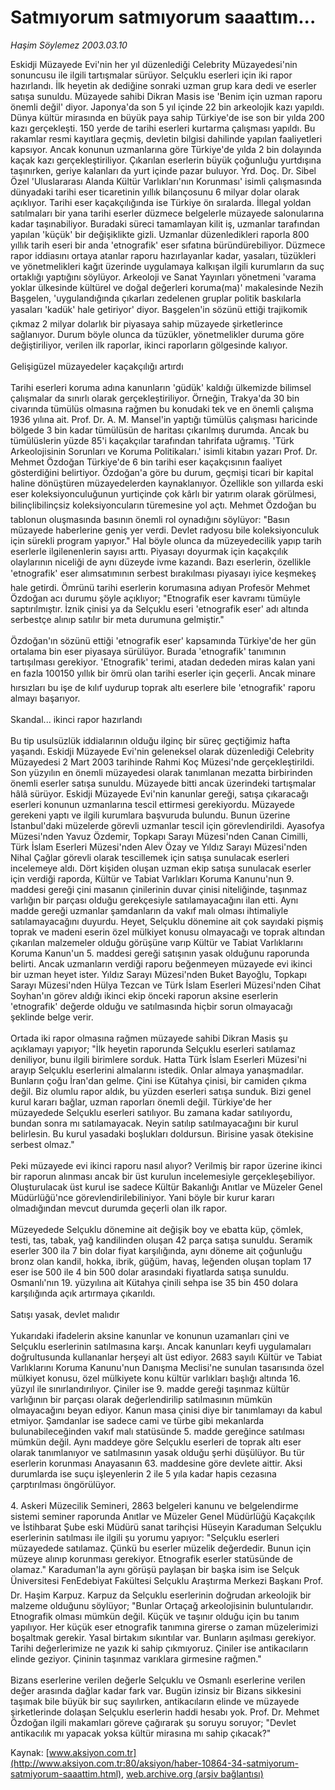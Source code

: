 # Satmıyorum satmıyorum saaattım...

*Haşim Söylemez 2003.03.10*

<font class="agenda2NewsSpot">
 Eskidji Müzayede Evi'nin her yıl düzenlediği Celebrity Müzayedesi'nin sonuncusu ile ilgili tartışmalar sürüyor. Selçuklu eserleri için iki rapor hazırlandı. İlk heyetin ak dediğine sonraki uzman grup kara dedi ve eserler satışa sunuldu. Müzayede sahibi Dikran Masis ise 'Benim için uzman raporu önemli değil' diyor. Japonya'da son 5 yıl içinde 22 bin arkeolojik kazı yapıldı. Dünya kültür mirasında en büyük paya sahip Türkiye'de ise son bir yılda 200 kazı gerçekleşti. 150 yerde de tarihi eserleri kurtarma çalışması yapıldı.
</font>
<font class="newsDetail">
 Bu rakamlar resmi kayıtlara geçmiş, devletin bilgisi dahilinde yapılan faaliyetleri kapsıyor. Ancak konunun uzmanlarına göre Türkiye'de yılda 2 bin dolayında kaçak kazı gerçekleştiriliyor. Çıkarılan eserlerin büyük çoğunluğu yurtdışına taşınırken, geriye kalanları da yurt içinde pazar buluyor. Yrd. Doç. Dr. Sibel Özel 'Uluslararası Alanda Kültür Varlıkları'nın Korunması' isimli çalışmasında dünyadaki tarihi eser ticaretinin yıllık bilançosunu 6 milyar dolar olarak açıklıyor. Tarihi eser kaçakçılığında ise Türkiye ön sıralarda. İllegal yoldan satılmaları bir yana tarihi eserler düzmece belgelerle müzayede salonularına kadar taşınabiliyor. Buradaki süreci tamamlayan kilit iş, uzmanlar tarafından yapılan 'küçük' bir değişiklikte gizli. Uzmanlar düzenledikleri raporla 800 yıllık tarih eseri bir anda 'etnografik' eser sıfatına büründürebiliyor. Düzmece rapor iddiasını ortaya atanlar raporu hazırlayanlar kadar, yasaları, tüzükleri ve yönetmelikleri kağıt üzerinde uygulamaya kalkışan ilgili kurumların da suç ortaklığı yaptığını söylüyor. Arkeoloji ve Sanat Yayınları yönetmeni 'varama yoklar ülkesinde kültürel ve doğal değerleri koruma(ma)' makalesinde Nezih Başgelen,  'uygulandığında çıkarları zedelenen gruplar politik baskılarla yasaları 'kadük' hale getiriyor' diyor. Başgelen'in sözünü ettiği trajikomik çıkmaz 2 milyar dolarlık bir piyasaya sahip müzayede şirketlerince sağlanıyor. Durum böyle olunca da tüzükler, yönetmelikler duruma göre değiştiriliyor, verilen ilk raporlar, ikinci raporların gölgesinde kalıyor.
 <br/>
 <br/>
 Gelişigüzel müzayedeler kaçakçılığı artırdı
 <br/>
 <br/>
 Tarihi eserleri koruma adına kanunların 'güdük' kaldığı ülkemizde bilimsel çalışmalar da sınırlı olarak gerçekleştiriliyor. Örneğin, Trakya'da 30 bin civarında tümülüs olmasına rağmen bu konudaki tek ve en önemli çalışma 1936 yılına ait. Prof. Dr. A. M. Mansel'in yaptığı tümülüs çalışması haricinde bölgede 3 bin kadar tümülüsün de haritası çıkarılmış durumda. Ancak bu tümülüslerin yüzde 85'i kaçakçılar tarafından tahrifata uğramış. 'Türk Arkeolojisinin Sorunları ve Koruma Politikaları.' isimli kitabın yazarı Prof. Dr. Mehmet Özdoğan Türkiye'de 6 bin tarihi eser kaçakçısının faaliyet gösterdiğini belirtiyor. Özdoğan'a göre bu durum, geçmişi ticari bir kapital haline dönüştüren müzayedelerden kaynaklanıyor. Özellikle son yıllarda eski eser koleksiyonculuğunun yurtiçinde çok kârlı bir yatırım olarak görülmesi, bilinçlibilinçsiz koleksiyoncuların türemesine yol açtı. Mehmet Özdoğan bu tablonun oluşmasında basının önemli rol oynadığını söylüyor: "Basın müzayede haberlerine geniş yer verdi. Devlet radyosu bile koleksiyonculuk için sürekli program yapıyor." Hal böyle olunca da müzeyedecilik yapıp tarih eserlerle ilgilenenlerin sayısı arttı. Piyasayı doyurmak için kaçakçılık olaylarının niceliği de aynı düzeyde ivme kazandı. Bazı eserlerin, özellikle 'etnografik' eser alımsatımının serbest bırakılması piyasayı iyice keşmekeş hale getirdi. Ömrünü tarihi eserlerin korumasına adıyan Profesör Mehmet Özdoğan acı durumu şöyle açıklıyor; "Etnografik eser kavramı tümüyle saptırılmıştır. İznik çinisi ya da Selçuklu eseri 'etnografik eser' adı altında serbestçe alınıp satılır bir meta durumuna gelmiştir."
 <br/>
 <br/>
 Özdoğan'ın sözünü ettiği 'etnografik eser' kapsamında Türkiye'de her gün ortalama bin eser piyasaya sürülüyor. Burada 'etnografik' tanımının tartışılması gerekiyor. 'Etnografik' terimi, atadan dededen miras kalan yani en fazla 100150 yıllık bir ömrü olan tarihi eserler için geçerli. Ancak minare hırsızları bu işe de kılıf uydurup toprak altı eserlere bile 'etnografik' raporu almayı başarıyor.
 <br/>
 <br/>
 Skandal... ikinci rapor hazırlandı
 <br/>
 <br/>
 Bu tip usulsüzlük iddialarının olduğu ilginç bir süreç geçtiğimiz hafta yaşandı. Eskidji Müzayede Evi'nin geleneksel olarak düzenlediği Celebrity Müzayedesi 2 Mart 2003 tarihinde Rahmi Koç Müzesi'nde gerçekleştirildi. Son yüzyılın en önemli müzayedesi olarak tanımlanan mezatta birbirinden önemli eserler satışa sunuldu. Müzayede bitti ancak üzerindeki tartışmalar hâlâ sürüyor. Eskidji Müzayede Evi'nin kanunlar gereği, satışa çıkaracağı eserleri konunun uzmanlarına tescil ettirmesi gerekiyordu. Müzayede gerekeni yaptı ve ilgili kurumlara başvuruda bulundu. Bunun üzerine İstanbul'daki müzelerde görevli uzmanlar tescil için görevlendirildi. Ayasofya Müzesi'nden Yavuz Özdemir, Topkapı Sarayı Müzesi'nden Canan Cimilli, Türk İslam Eserleri Müzesi'nden Alev Özay ve Yıldız Sarayı Müzesi'nden Nihal Çağlar görevli olarak tescillemek için satışa sunulacak eserleri incelemeye aldı. Dört kişiden oluşan uzman ekip satışa sunulacak eserler için verdiği raporda, Kültür ve Tabiat Varlıkları Koruma Kanunu'nun 9. maddesi gereği çini masanın çinilerinin duvar çinisi niteliğinde, taşınmaz varlığın bir parçası olduğu gerekçesiyle satılamayacağını ilan etti. Aynı madde gereği uzmanlar şamdanların da vakıf malı olması ihtimaliyle satılamayacağını duyurdu. Heyet, Selçuklu dönemine ait çok sayıdaki pişmiş toprak ve madeni eserin özel mülkiyet konusu olmayacağı ve toprak altından çıkarılan malzemeler olduğu görüşüne varıp Kültür ve Tabiat Varlıklarını Koruma Kanun'un 5. maddesi gereği satışının yasak olduğunu raporunda belirti. Ancak uzmanların verdiği raporu beğenmeyen müzayede evi ikinci bir uzman heyet ister. Yıldız Sarayı Müzesi'nden Buket Bayoğlu, Topkapı Sarayı Müzesi'nden Hülya Tezcan ve Türk İslam Eserleri Müzesi'nden Cihat Soyhan'ın görev aldığı ikinci ekip önceki raporun aksine eserlerin 'etnografik' değerde olduğu ve satılmasında hiçbir sorun olmayacağı şeklinde belge verir.
 <br/>
 <br/>
 Ortada iki rapor olmasına rağmen müzayede sahibi Dikran Masis şu açıklamayı yapıyor; "İlk heyetin raporunda Selçuklu eserleri satılamaz deniliyor, bunu ilgili birimlere sorduk. Hatta Türk İslam Eserleri Müzesi'ni arayıp Selçuklu eserlerini almalarını istedik. Onlar almaya yanaşmadılar. Bunların çoğu İran'dan gelme. Çini ise Kütahya çinisi, bir camiden çıkma değil. Biz olumlu rapor aldık, bu yüzden eserleri satışa sunduk. Bizi genel kurul kararı bağlar, uzman raporları önemli değil. Türkiye'de her müzayedede Selçuklu eserleri satılıyor. Bu zamana kadar satılıyordu, bundan sonra mı satılamayacak. Neyin satılıp satılmayacağını bir kurul belirlesin. Bu kurul yasadaki boşlukları doldursun. Birisine yasak ötekisine serbest olmaz."
 <br/>
 <br/>
 Peki müzayede evi ikinci raporu nasıl alıyor? Verilmiş bir rapor üzerine ikinci bir raporun alınması ancak bir üst kurulun incelemesiyle gerçekleşebiliyor. Oluşturulacak üst kurul ise sadece Kültür Bakanlığı Anıtlar ve Müzeler Genel Müdürlüğü'nce görevlendirilebiliniyor. Yani böyle bir kurur kararı olmadığından mevcut durumda geçerli olan ilk rapor.
 <br/>
 <br/>
 Müzeyedede Selçuklu dönemine ait değişik boy ve ebatta küp, çömlek, testi, tas, tabak, yağ kandilinden oluşan 42 parça satışa sunuldu. Seramik eserler 300 ila 7 bin dolar fiyat karşılığında, aynı döneme ait çoğunluğu bronz olan kandil, hokka, ibrik, güğüm, havaş, leğenden oluşan toplam 17 eser ise 500 ile 4 bin 500 dolar arasındaki fiyatlarda satışa sunuldu. Osmanlı'nın 19. yüzyılına ait Kütahya çinili sehpa ise 35 bin 450 dolara karşılığında açık artırmaya çıkarıldı.
 <br/>
 <br/>
 Satışı yasak, devlet malıdır
 <br/>
 <br/>
 Yukarıdaki ifadelerin aksine kanunlar ve konunun uzamanları çini ve Selçuklu eserlerinin satılmasına karşı. Ancak kanunları keyfi uygulamaları doğrultusunda kullananlar herşeyi alt üst ediyor. 2683 sayılı Kültür ve Tabiat Varlıklarını Koruma Kanunu'nun Danışma Meclisi'ne sunulan tasarısında özel mülkiyet konusu, özel mülkiyete konu kültür varlıkları başlığı altında 16. yüzyıl ile sınırlandırılıyor. Çiniler ise 9. madde gereği taşınmaz kültür varlığının bir parçası olarak değerlendirilip satılmasının mümkün olmayacağını beyan ediyor. Kanun masa çinisi diye bir tanımlamayı da kabul etmiyor. Şamdanlar ise sadece cami ve türbe gibi mekanlarda bulunabileceğinden vakıf malı statüsünde 5. madde gereğince satılması mümkün değil. Aynı maddeye göre Selçuklu eserleri de toprak altı eser olarak tanımlanıyor ve satılmasının yasak olduğu şerhi düşülüyor. Bu tür eserlerin korunması Anayasanın 63. maddesine göre devlete aittir. Aksi durumlarda ise suçu işleyenlerin 2 ile 5 yıla kadar hapis cezasına çarptırılması öngörülüyor.
 <br/>
 <br/>
 4. Askeri Müzecilik Semineri, 2863 belgeleri kanunu ve belgelendirme sistemi seminer raporunda Anıtlar ve Müzeler Genel Müdürlüğü Kaçakçılık ve İstihbarat Şube eski Müdürü sanat tarihçisi Hüseyin Karaduman Selçuklu eserlerinin satılması ile ilgili şu yorumu yapıyor: "Selçuklu eserleri müzayedede satılamaz. Çünkü bu eserler müzelik değerdedir. Bunun için müzeye alınıp korunması gerekiyor. Etnografik eserler statüsünde de olamaz." Karaduman'la aynı görüşü paylaşan bir başka isim ise Selçuk Üniversitesi FenEdebiyat Fakültesi Selçuklu Araştırma Merkezi Başkanı Prof. Dr. Haşim Karpuz. Karpuz da Selçuklu eserlerinin doğrudan arkeolojik bir malzeme olduğunu söylüyor; "Bunlar Ortaçağ arkeolojisinin buluntularıdır. Etnografik olması mümkün değil. Küçük ve taşınır olduğu için bu tanım yapılıyor. Her küçük eser etnografik tanımına girerse o zaman müzelerimizi boşaltmak gerekir. Yasal birtakım sıkıntılar var. Bunların aşılması gerekiyor. Tarihi değerlerimize ne yazık ki sahip çıkmıyoruz. Çiniler ise antikacıların elinde geziyor. Çininin taşınmaz varıklara girmesine rağmen."
 <br/>
 <br/>
 Bizans eserlerine verilen değerle Selçuklu ve Osmanlı eserlerine verilen değer arasında dağlar kadar fark var. Bugün izinsiz bir Bizans sikkesini taşımak bile büyük bir suç sayılırken, antikacıların elinde ve müzayede şirketlerinde dolaşan Selçuklu eserlerin haddi hesabı yok. Prof. Dr. Mehmet Özdoğan ilgili makamları göreve çağırarak şu soruyu soruyor; "Devlet antikacılık mı yapacak yoksa kültür mirasına mı sahip çıkacak?"
</font>

Kaynak: [www.aksiyon.com.tr](http://www.aksiyon.com.tr:80/aksiyon/haber-10864-34-satmiyorum-satmiyorum-saaattim.html), [web.archive.org (arşiv bağlantısı)](http://web.archive.org/web/20101029173652/http://www.aksiyon.com.tr:80/aksiyon/haber-10864-34-satmiyorum-satmiyorum-saaattim.html)
